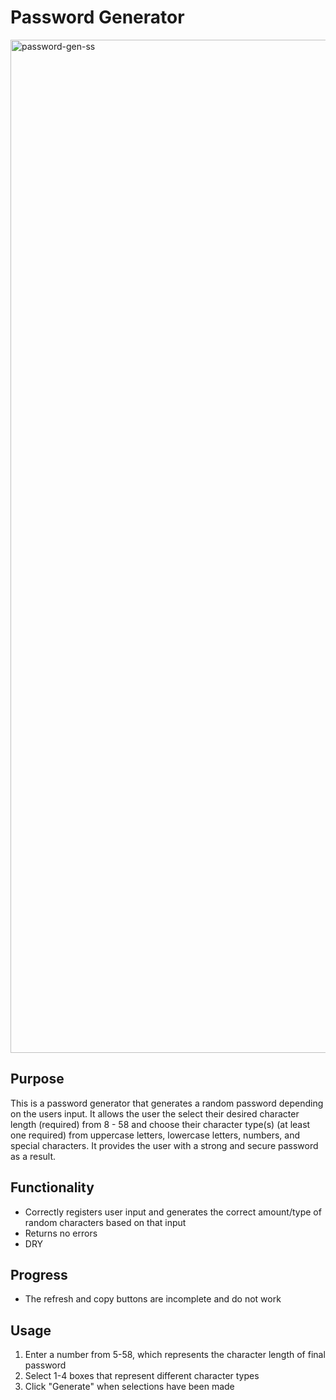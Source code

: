 # Password Generator
<img width="1621" alt="password-gen-ss" src="https://user-images.githubusercontent.com/49658803/95154904-c25ed780-0747-11eb-9f0a-d7775b70afca.png">

## Purpose
This is a password generator that generates a random password depending on the users input. It allows the user the select their desired character length (required) from 8 - 58 and choose their character type(s) (at least one required) from uppercase letters, lowercase letters, numbers, and special characters. It provides the user with a strong and secure password as a result.

## Functionality 
- Correctly registers user input and generates the correct amount/type of random characters based on that input
- Returns no errors
- DRY

## Progress
- The refresh and copy buttons are incomplete and do not work

## Usage
1. Enter a number from 5-58, which represents the character length of final password
2. Select 1-4 boxes that represent different character types
3. Click "Generate" when selections have been made
